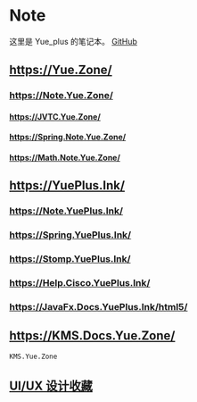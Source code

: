 # Note

这里是 Yue_plus 的笔记本。
[GitHub](https://github.com/Yue-plus/Note)

## <https://Yue.Zone/>

### <https://Note.Yue.Zone/>

#### <https://JVTC.Yue.Zone/>

#### <https://Spring.Note.Yue.Zone/>

#### <https://Math.Note.Yue.Zone/>

## <https://YuePlus.Ink/>

### <https://Note.YuePlus.Ink/>

### <https://Spring.YuePlus.Ink/>

### <https://Stomp.YuePlus.Ink/>

### <https://Help.Cisco.YuePlus.Ink/>

### <https://JavaFx.Docs.YuePlus.Ink/html5/>

## <https://KMS.Docs.Yue.Zone/>

`KMS.Yue.Zone`

## [UI/UX 设计收藏](https://yue-plus.github.io/UIUXDesignCollection/)
